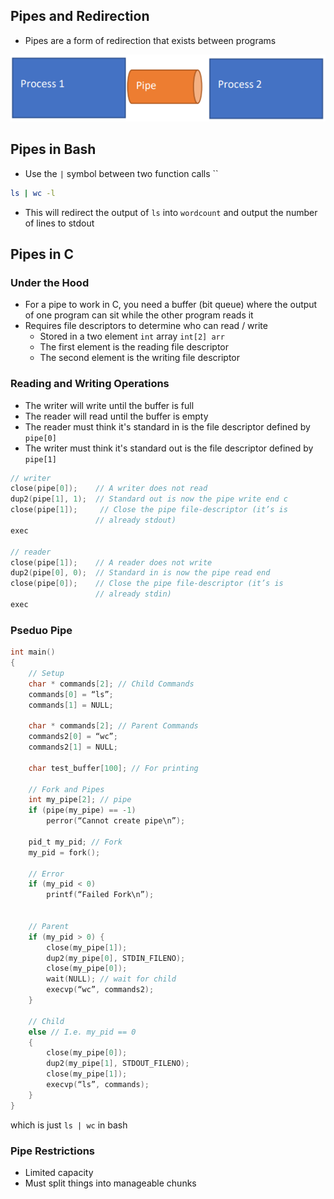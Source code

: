 ## Pipes and Redirection
- Pipes are a form of redirection that exists between programs

![Pasted%20image%2020230426093944.png](/Images/Pasted%20image%2020230426093944.png)

## Pipes in Bash
- Use the `|` symbol between two function calls
``
```bash
ls | wc -l
```

- This will redirect the output of `ls` into `wordcount` and output the number of lines to stdout

## Pipes in C

### Under the Hood
- For a pipe to work in C, you need a buffer (bit queue) where the output of one program can sit while the other program reads it
- Requires file descriptors to determine who can read / write
	- Stored in a two element `int` array `int[2] arr`
	- The first element is the reading file descriptor
	- The second element is the writing file descriptor

### Reading and Writing Operations
- The writer will write until the buffer is full
- The reader will read until the buffer is empty
- The reader must think it's standard in is the file descriptor defined by `pipe[0]`
- The writer must think it's standard out is the file descriptor defined by `pipe[1]`

```c
// writer
close(pipe[0]);    // A writer does not read 
dup2(pipe[1], 1);  // Standard out is now the pipe write end c
close(pipe[1]);     // Close the pipe file-descriptor (it’s is 
			       // already stdout)
exec

// reader
close(pipe[1]);    // A reader does not write 
dup2(pipe[0], 0);  // Standard in is now the pipe read end 
close(pipe[0]);    // Close the pipe file-descriptor (it’s is 
			       // already stdin) 
exec
```

### Pseduo Pipe

```c
int main()
{
	// Setup
	char * commands[2]; // Child Commands
	commands[0] = “ls”;
	commands[1] = NULL;
	
	char * commands[2]; // Parent Commands
	commands2[0] = “wc”;
	commands2[1] = NULL;
	
	char test_buffer[100]; // For printing
	
	// Fork and Pipes
	int my_pipe[2]; // pipe
	if (pipe(my_pipe) == -1) 
		perror(“Cannot create pipe\n”);
	
	pid_t my_pid; // Fork
	my_pid = fork();

	// Error
	if (my_pid < 0) 
		printf(“Failed Fork\n”);
	
	
	// Parent
	if (my_pid > 0) {
		close(my_pipe[1]);
		dup2(my_pipe[0], STDIN_FILENO);
		close(my_pipe[0]);
		wait(NULL); // wait for child
		execvp(“wc”, commands2);
	}
	
	// Child
	else // I.e. my_pid == 0
	{
		close(my_pipe[0]);
		dup2(my_pipe[1], STDOUT_FILENO);
		close(my_pipe[1]);
		execvp(“ls”, commands);
	}
}
```

which is just `ls | wc` in bash

### Pipe Restrictions
- Limited capacity
- Must split things into manageable chunks
